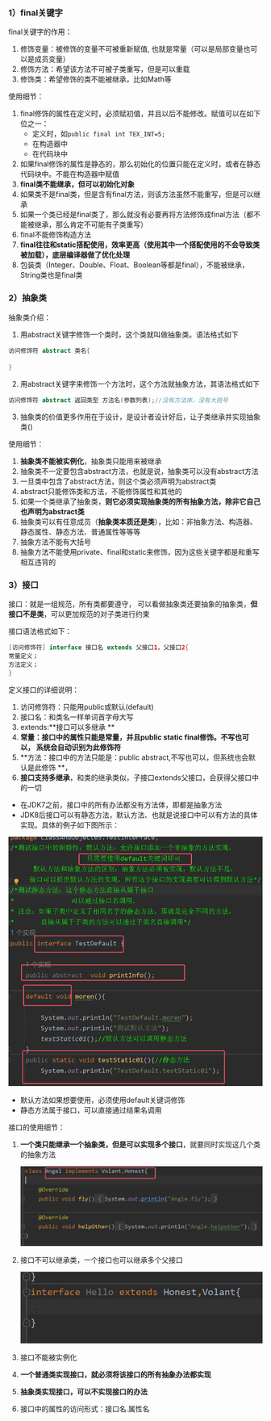 ### 1）final关键字
final关键字的作用：
1. 修饰变量：被修饰的变量不可被重新赋值,  也就是常量（可以是局部变量也可以是成员变量）
2. 修饰方法：希望该方法不可被子类重写，但是可以重载  
3. 修饰类：希望修饰的类不能被继承，比如Math等

使用细节：  
1. final修饰的属性在定义时，必须赋初值，并且以后不能修改。赋值可以在如下位之一：
	* 定义时，如`public final int TEX_INT=5;`
	* 在构造器中
	* 在代码块中
2. 如果final修饰的属性是静态的，那么初始化的位置只能在定义时，或者在静态代码块中。不能在构造器中赋值
3. **final类不能继承，但可以初始化对象**
4. 如果类不是final类，但是含有final方法，则该方法虽然不能重写，但是可以继承
5. 如果一个类已经是final类了，那么就没有必要再将方法修饰成final方法（都不能被继承，那么肯定不可能有子类重写）
6. final不能修饰构造方法
7. **final往往和static搭配使用，效率更高（使用其中一个搭配使用的不会导致类被加载），底层编译器做了优化处理**
8.   包装类（Integer、Double、Float、Boolean等都是final），不能被继承，String类也是final类


### 2）抽象类
抽象类介绍：
1. 用abstract关键字修饰一个类时，这个类就叫做抽象类。语法格式如下
```java
访问修饰符 abstract 类名{

}
```
2. 用abstract关键字来修饰一个方法时，这个方法就抽象方法，其语法格式如下
```java
访问修饰符 abstract 返回类型 方法名(参数列表);//没有方法体，没有大括号
```
3. 抽象类的价值更多作用在于设计，是设计者设计好后，让子类继承并实现抽象类()

使用细节：
1. **抽象类不能被实例化**，抽象类只能用来被继承
2. 抽象类不一定要包含abstract方法，也就是说，抽象类可以没有abstract方法
3. 一旦类中包含了abstract方法，则这个类必须声明为abstract类
4. abstract只能修饰类和方法，不能修饰属性和其他的
5. 如果一个类继承了抽象类，**则它必须实现抽象类的所有抽象方法，除非它自己也声明为abstract类**
6. 抽象类可以有任意成员（**抽象类本质还是类**），比如：非抽象方法、构造器、静态属性、静态方法、普通属性等等等
7. 抽象方法不能有大括号
8. 抽象方法不能使用private、final和static来修饰，因为这些关键字都是和重写相互违背的


### 3）接口
接口：就是一组规范，所有类都要遵守，  可以看做抽象类还要抽象的抽象类，**但接口不是类**，可以更加规范的对子类进行约束


接口语法格式如下：
```java
[访问修饰符] interface 接口名 extends 父接口1，父接口2{  
常量定义；  
方法定义； 
}
```
定义接口的详细说明：  
1. 访问修饰符：只能用public或默认(default)  
2. 接口名：和类名一样单词首字母大写  
3. extends:**接口可以多继承  **
4. **常量：接口中的属性只能是常量，并且public static final修饰。不写也可以，  系统会自动识别为此修饰符**
5. **方法：接口中的方法只能是：public abstract,不写也可以，但系统也会默认是此修饰  **， 
6. **接口支持多继承**，和类的继承类似，子接口extends父接口，会获得父接口中的一切 

* 在JDK7之前，接口中的所有办法都没有方法体，即都是抽象方法
* JDK8后接口可以有静态方法，默认方法、也就是说接口中可以有方法的具体实现。具体的例子如下图所示：

![](assets/08final、抽象类和接口/file-20250213141138497.png)
* 默认方法如果想要使用，必须使用default关键词修饰
* 静态方法属于接口，可以直接通过结果名调用


接口的使用细节：
1. **一个类只能继承一个抽象类，但是可以实现多个接口**，就要同时实现这几个类的抽象方法

	![](assets/08final、抽象类和接口/file-20250213142423414.png)

2. 接口不可以继承类，一个接口也可以继承多个父接口

	![](assets/08final、抽象类和接口/file-20250213142536223.png)

3. 接口不能被实例化
4. **一个普通类实现接口，就必须将该接口的所有抽象办法都实现**
5. **抽象类实现接口，可以不实现接口的办法**
6. 接口中的属性的访问形式：接口名.属性名


